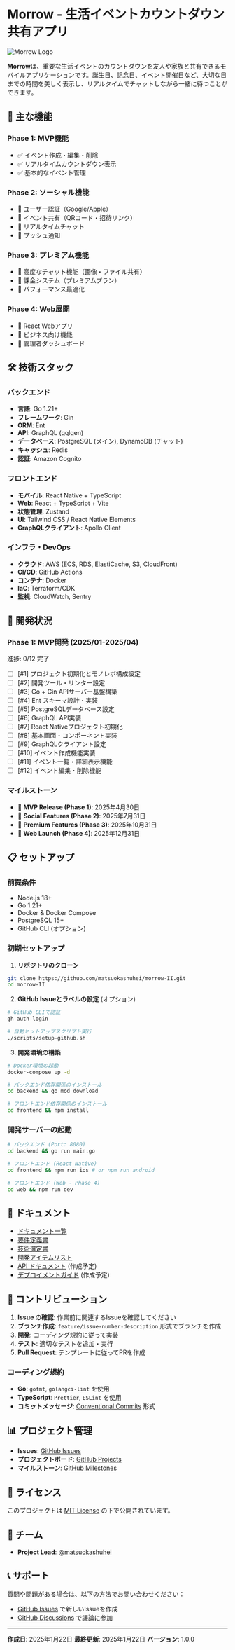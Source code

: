 # Morrow - 生活イベントカウントダウン共有アプリ

![Morrow Logo](docs/images/logo.png)

**Morrow**は、重要な生活イベントのカウントダウンを友人や家族と共有できるモバイルアプリケーションです。誕生日、記念日、イベント開催日など、大切な日までの時間を美しく表示し、リアルタイムでチャットしながら一緒に待つことができます。

## 📱 主な機能

### Phase 1: MVP機能
- ✅ イベント作成・編集・削除
- ✅ リアルタイムカウントダウン表示
- ✅ 基本的なイベント管理

### Phase 2: ソーシャル機能
- 🔄 ユーザー認証（Google/Apple）
- 🔄 イベント共有（QRコード・招待リンク）
- 🔄 リアルタイムチャット
- 🔄 プッシュ通知

### Phase 3: プレミアム機能
- 📅 高度なチャット機能（画像・ファイル共有）
- 📅 課金システム（プレミアムプラン）
- 📅 パフォーマンス最適化

### Phase 4: Web展開
- 📅 React Webアプリ
- 📅 ビジネス向け機能
- 📅 管理者ダッシュボード

## 🛠 技術スタック

### バックエンド
- **言語**: Go 1.21+
- **フレームワーク**: Gin
- **ORM**: Ent
- **API**: GraphQL (gqlgen)
- **データベース**: PostgreSQL (メイン), DynamoDB (チャット)
- **キャッシュ**: Redis
- **認証**: Amazon Cognito

### フロントエンド
- **モバイル**: React Native + TypeScript
- **Web**: React + TypeScript + Vite
- **状態管理**: Zustand
- **UI**: Tailwind CSS / React Native Elements
- **GraphQLクライアント**: Apollo Client

### インフラ・DevOps
- **クラウド**: AWS (ECS, RDS, ElastiCache, S3, CloudFront)
- **CI/CD**: GitHub Actions
- **コンテナ**: Docker
- **IaC**: Terraform/CDK
- **監視**: CloudWatch, Sentry

## 🚀 開発状況

### Phase 1: MVP開発 (2025/01-2025/04)
進捗: 0/12 完了

- [ ] [#1] プロジェクト初期化とモノレポ構成設定
- [ ] [#2] 開発ツール・リンター設定
- [ ] [#3] Go + Gin APIサーバー基盤構築
- [ ] [#4] Ent スキーマ設計・実装
- [ ] [#5] PostgreSQLデータベース設定
- [ ] [#6] GraphQL API実装
- [ ] [#7] React Nativeプロジェクト初期化
- [ ] [#8] 基本画面・コンポーネント実装
- [ ] [#9] GraphQLクライアント設定
- [ ] [#10] イベント作成機能実装
- [ ] [#11] イベント一覧・詳細表示機能
- [ ] [#12] イベント編集・削除機能

### マイルストーン
- 🎯 **MVP Release (Phase 1)**: 2025年4月30日
- 🎯 **Social Features (Phase 2)**: 2025年7月31日
- 🎯 **Premium Features (Phase 3)**: 2025年10月31日
- 🎯 **Web Launch (Phase 4)**: 2025年12月31日

## 📋 セットアップ

### 前提条件
- Node.js 18+
- Go 1.21+
- Docker & Docker Compose
- PostgreSQL 15+
- GitHub CLI (オプション)

### 初期セットアップ

1. **リポジトリのクローン**
```bash
git clone https://github.com/matsuokashuhei/morrow-II.git
cd morrow-II
```

2. **GitHub Issueとラベルの設定** (オプション)
```bash
# GitHub CLIで認証
gh auth login

# 自動セットアップスクリプト実行
./scripts/setup-github.sh
```

3. **開発環境の構築**
```bash
# Docker環境の起動
docker-compose up -d

# バックエンド依存関係のインストール
cd backend && go mod download

# フロントエンド依存関係のインストール
cd frontend && npm install
```

### 開発サーバーの起動

```bash
# バックエンド (Port: 8080)
cd backend && go run main.go

# フロントエンド (React Native)
cd frontend && npm run ios # or npm run android

# フロントエンド (Web - Phase 4)
cd web && npm run dev
```

## 📖 ドキュメント

- [ドキュメント一覧](docs/README.md)
- [要件定義書](docs/planning/requirements.md)
- [技術選定書](docs/architecture/tech-stack.md)
- [開発アイテムリスト](docs/development/development-items.md)
- [API ドキュメント](docs/api/README.md) (作成予定)
- [デプロイメントガイド](docs/deployment/README.md) (作成予定)

## 🤝 コントリビューション

1. **Issue の確認**: 作業前に関連するIssueを確認してください
2. **ブランチ作成**: `feature/issue-number-description` 形式でブランチを作成
3. **開発**: コーディング規約に従って実装
4. **テスト**: 適切なテストを追加・実行
5. **Pull Request**: テンプレートに従ってPRを作成

### コーディング規約
- **Go**: `gofmt`, `golangci-lint` を使用
- **TypeScript**: `Prettier`, `ESLint` を使用
- **コミットメッセージ**: [Conventional Commits](https://www.conventionalcommits.org/) 形式

## 📊 プロジェクト管理

- **Issues**: [GitHub Issues](https://github.com/matsuokashuhei/morrow-II/issues)
- **プロジェクトボード**: [GitHub Projects](https://github.com/matsuokashuhei/morrow-II/projects)
- **マイルストーン**: [GitHub Milestones](https://github.com/matsuokashuhei/morrow-II/milestones)

## 📄 ライセンス

このプロジェクトは [MIT License](LICENSE) の下で公開されています。

## 👥 チーム

- **Project Lead**: [@matsuokashuhei](https://github.com/matsuokashuhei)

## 📞 サポート

質問や問題がある場合は、以下の方法でお問い合わせください：

- [GitHub Issues](https://github.com/matsuokashuhei/morrow-II/issues) で新しいIssueを作成
- [GitHub Discussions](https://github.com/matsuokashuhei/morrow-II/discussions) で議論に参加

---

**作成日**: 2025年1月22日
**最終更新**: 2025年1月22日
**バージョン**: 1.0.0
